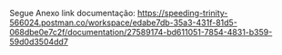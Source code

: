 Segue Anexo link documentação:
https://speeding-trinity-566024.postman.co/workspace/edabe7db-35a3-431f-81d5-068dbe0e7c2f/documentation/27589174-bd611051-7854-4831-b359-59d0d3504dd7
